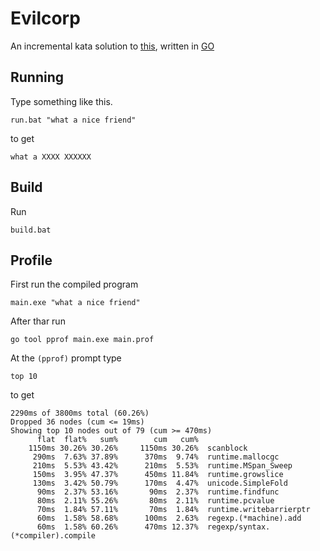 # Evilcorp

An incremental kata solution to [this](https://github.com/Gianfrancoalongi/incremental_katas/tree/master/Evil_Corp), written in [GO](http://golang.org)

## Running

Type something like this.

	run.bat "what a nice friend"

to get

    what a XXXX XXXXXX

## Build

Run

    build.bat

## Profile

First run the compiled program

    main.exe "what a nice friend"

After thar run

    go tool pprof main.exe main.prof

At the `(pprof)` prompt type

    top 10

to get

    2290ms of 3800ms total (60.26%)
    Dropped 36 nodes (cum <= 19ms)
    Showing top 10 nodes out of 79 (cum >= 470ms)
          flat  flat%   sum%        cum   cum%
        1150ms 30.26% 30.26%     1150ms 30.26%  scanblock
         290ms  7.63% 37.89%      370ms  9.74%  runtime.mallocgc
         210ms  5.53% 43.42%      210ms  5.53%  runtime.MSpan_Sweep
         150ms  3.95% 47.37%      450ms 11.84%  runtime.growslice
         130ms  3.42% 50.79%      170ms  4.47%  unicode.SimpleFold
          90ms  2.37% 53.16%       90ms  2.37%  runtime.findfunc
          80ms  2.11% 55.26%       80ms  2.11%  runtime.pcvalue
          70ms  1.84% 57.11%       70ms  1.84%  runtime.writebarrierptr
          60ms  1.58% 58.68%      100ms  2.63%  regexp.(*machine).add
          60ms  1.58% 60.26%      470ms 12.37%  regexp/syntax.(*compiler).compile
